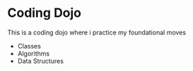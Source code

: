 # Coding Dojo 

This is a coding dojo where i practice my foundational moves 

- Classes 
- Algorithms
- Data Structures 


